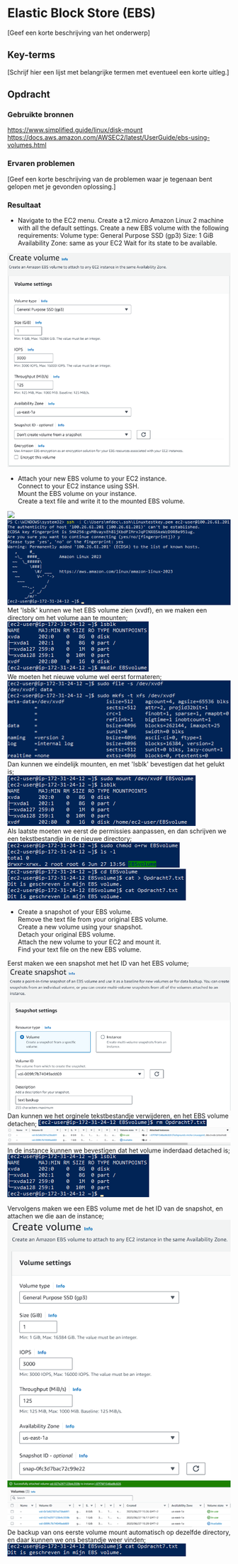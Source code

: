 # Elastic Block Store (EBS)
[Geef een korte beschrijving van het onderwerp]

## Key-terms
[Schrijf hier een lijst met belangrijke termen met eventueel een korte uitleg.]

## Opdracht
### Gebruikte bronnen
https://www.simplified.guide/linux/disk-mount  
https://docs.aws.amazon.com/AWSEC2/latest/UserGuide/ebs-using-volumes.html  


### Ervaren problemen
[Geef een korte beschrijving van de problemen waar je tegenaan bent gelopen met je gevonden oplossing.]

### Resultaat
- Navigate to the EC2 menu.
Create a t2.micro Amazon Linux 2 machine with all the default settings.
Create a new EBS volume with the following requirements:
Volume type: General Purpose SSD (gp3)
Size: 1 GiB
Availability Zone: same as your EC2
Wait for its state to be available.  

![](https://github.com/techgrounds/techgrounds-Mynamewastakenwastaken/blob/main/00_includes/04_AWS/7/EBS_create.png?raw=true)  


- Attach your new EBS volume to your EC2 instance.  
Connect to your EC2 instance using SSH.  
Mount the EBS volume on your instance.  
Create a text file and write it to the mounted EBS volume.  

![]([..\00_includes\04_AWS\7\EBS_attach.png](https://github.com/techgrounds/techgrounds-Mynamewastakenwastaken/blob/main/00_includes/04_AWS/7/EBS_attach.png?raw=true))  
![](https://github.com/techgrounds/techgrounds-Mynamewastakenwastaken/blob/main/00_includes/04_AWS/7/EC2_login.png?raw=true)  
Met 'lsblk' kunnen we het EBS volume zien (xvdf), en we maken een directory om het volume aan te mounten;  
![](https://github.com/techgrounds/techgrounds-Mynamewastakenwastaken/blob/main/00_includes/04_AWS/7/EC2_makedir.png?raw=true)  
We moeten het nieuwe volume wel eerst formateren;  
![](https://github.com/techgrounds/techgrounds-Mynamewastakenwastaken/blob/main/00_includes/04_AWS/7/EBS_format.png?raw=true)  
Dan kunnen we eindelijk mounten, en met 'lsblk' bevestigen dat het gelukt is;  
![](https://github.com/techgrounds/techgrounds-Mynamewastakenwastaken/blob/main/00_includes/04_AWS/7/EBS_mount.png?raw=true)  
Als laatste moeten we eerst de permissies aanpassen, en dan schrijven we een tekstbestandje in de nieuwe directory;  
![](https://github.com/techgrounds/techgrounds-Mynamewastakenwastaken/blob/main/00_includes/04_AWS/7/EBS_chmod.png?raw=true)  
![](https://github.com/techgrounds/techgrounds-Mynamewastakenwastaken/blob/main/00_includes/04_AWS/7/EBS_cat.png?raw=true)  

- Create a snapshot of your EBS volume.  
Remove the text file from your original EBS volume.  
Create a new volume using your snapshot.  
Detach your original EBS volume.  
Attach the new volume to your EC2 and mount it.  
Find your text file on the new EBS volume.  

Eerst maken we een snapshot met het ID van het EBS volume;
![](https://github.com/techgrounds/techgrounds-Mynamewastakenwastaken/blob/main/00_includes/04_AWS/7/EBS_backup.png?raw=true)  
Dan kunnen we het orginele tekstbestandje verwijderen, en het EBS volume detachen;
![](https://github.com/techgrounds/techgrounds-Mynamewastakenwastaken/blob/main/00_includes/04_AWS/7/txt_remove.png?raw=true)  
![](https://github.com/techgrounds/techgrounds-Mynamewastakenwastaken/blob/main/00_includes/04_AWS/7/EBS_detach.png?raw=true)  
In de instance kunnen we bevestigen dat het volume inderdaad detached is;  
![](https://github.com/techgrounds/techgrounds-Mynamewastakenwastaken/blob/main/00_includes/04_AWS/7/detach_conf.png?raw=true)  

Vervolgens maken we een EBS volume met de het ID van de snapshot, en attachen we die aan de instance;
![](https://github.com/techgrounds/techgrounds-Mynamewastakenwastaken/blob/main/00_includes/04_AWS/7/EBS_snapshot.png?raw=true)  
![](https://github.com/techgrounds/techgrounds-Mynamewastakenwastaken/blob/main/00_includes/04_AWS/7/Snap_attach.png?raw=true)  
De backup van ons eerste volume mount automatisch op dezelfde directory, en daar kunnen we ons bestandje weer vinden;  
![](https://github.com/techgrounds/techgrounds-Mynamewastakenwastaken/blob/main/00_includes/04_AWS/7/backup_txt.png?raw=true)  

